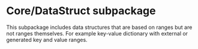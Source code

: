 # Core/DataStruct subpackage

This subpackage includes data structures that are based on ranges but are not ranges themselves. For example key-value dictionary with external or generated key and value ranges.

